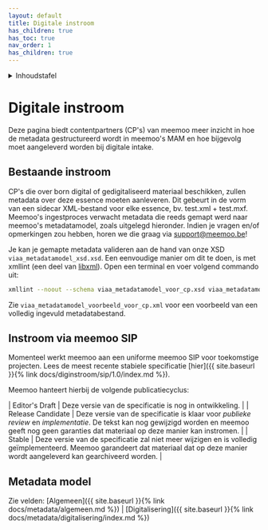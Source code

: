 ```yaml
---
layout: default
title: Digitale instroom
has_children: true
has_toc: true
nav_order: 1
has_children: true
---
```


<details markdown="block">
  <summary>
    Inhoudstafel
  </summary>
  {: .text-delta }
1. TOC
{:toc}
</details>

# Digitale instroom

Deze pagina biedt contentpartners (CP's) van meemoo meer inzicht in hoe de metadata gestructureerd wordt in meemoo's MAM en hoe bijgevolg moet aangeleverd worden bij digitale intake. 

## Bestaande instroom

CP's die over born digital of gedigitaliseerd materiaal beschikken, zullen metadata over deze essence moeten aanleveren. Dit gebeurt in de vorm van een sidecar XML-bestand voor elke essence, bv. test.xml + test.mxf. Meemoo's ingestproces verwacht metadata die reeds gemapt werd naar meemoo's metadatamodel, zoals uitgelegd hieronder. Indien je vragen en/of opmerkingen zou hebben, horen we die graag via support@meemoo.be!

Je kan je gemapte metadata valideren aan de hand van onze XSD `viaa_metadatamodel_xsd.xsd`. Een eenvoudige manier om dit te doen, is met xmllint (een deel van  [libxml](http://xmlsoft.org/)). Open een terminal en voer volgend commando uit:

```bash
xmllint --noout --schema viaa_metadatamodel_voor_cp.xsd viaa_metadatamodel_voorbeeld_voor_cp.xml
```

Zie `viaa_metadatamodel_voorbeeld_voor_cp.xml` voor een voorbeeld van een volledig ingevuld metadatabestand.


## Instroom via meemoo SIP

Momenteel werkt meemoo aan een uniforme meemoo SIP voor toekomstige projecten. Lees de meest recente stabiele specificatie [hier]({{ site.baseurl }}{% link docs/diginstroom/sip/1.0/index.md %}).

Meemoo hanteert hierbij de volgende publicatiecyclus:

| <span class="label label-yellow">Editor's Draft</span> | Deze versie van de specificatie is nog in ontwikkeling. |
| <span class="label label-blue">Release Candidate</span> | Deze versie van de specificatie is klaar voor _publieke review_ en _implementatie_. De tekst kan nog gewijzigd worden en meemoo geeft nog geen garanties dat materiaal op deze manier kan instromen. |
| <span class="label label-green">Stable</span> | Deze versie van de specificatie zal niet meer wijzigen en is volledig geïmplementeerd. Meemoo garandeert dat materiaal dat op deze manier wordt aangeleverd kan gearchiveerd worden. |

## Metadata model

Zie velden: [Algemeen]({{ site.baseurl }}{% link docs/metadata/algemeen.md %}) | [Digitalisering]({{ site.baseurl }}{% link docs/metadata/digitalisering/index.md %}) 
